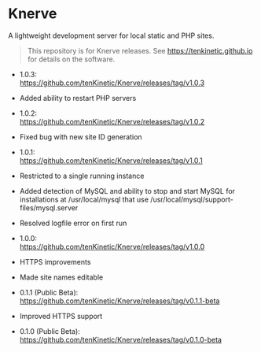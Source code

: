 # Knerve
A lightweight development server for local static and PHP sites.
> This repository is for Knerve releases. See https://tenkinetic.github.io for details on the software.

* 1.0.3:<br/>
https://github.com/tenKinetic/Knerve/releases/tag/v1.0.3<br/>
 * Added ability to restart PHP servers

* 1.0.2:<br/>
https://github.com/tenKinetic/Knerve/releases/tag/v1.0.2<br/>
 * Fixed bug with new site ID generation


* 1.0.1:<br/>
https://github.com/tenKinetic/Knerve/releases/tag/v1.0.1<br/>
 * Restricted to a single running instance<br/>
 * Added detection of MySQL and ability to stop and start MySQL for installations at /usr/local/mysql that use /usr/local/mysql/support-files/mysql.server<br/>
 * Resolved logfile error on first run


* 1.0.0:<br/>
https://github.com/tenKinetic/Knerve/releases/tag/v1.0.0<br/>
 * HTTPS improvements<br/>
 * Made site names editable


* 0.1.1 (Public Beta):<br/>
https://github.com/tenKinetic/Knerve/releases/tag/v0.1.1-beta<br/>
 * Improved HTTPS support


* 0.1.0 (Public Beta):<br/>
https://github.com/tenKinetic/Knerve/releases/tag/v0.1.0-beta
